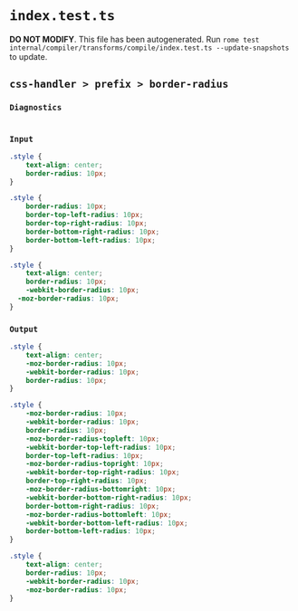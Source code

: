 # `index.test.ts`

**DO NOT MODIFY**. This file has been autogenerated. Run `rome test internal/compiler/transforms/compile/index.test.ts --update-snapshots` to update.

## `css-handler > prefix > border-radius`

### `Diagnostics`

```

```

### `Input`

```css
.style {
	text-align: center;
	border-radius: 10px;
}

.style {
	border-radius: 10px;
	border-top-left-radius: 10px;
	border-top-right-radius: 10px;
	border-bottom-right-radius: 10px;
	border-bottom-left-radius: 10px;
}

.style {
	text-align: center;
	border-radius: 10px;
	-webkit-border-radius: 10px;
  -moz-border-radius: 10px;
}

```

### `Output`

```css
.style {
	text-align: center;
	-moz-border-radius: 10px;
	-webkit-border-radius: 10px;
	border-radius: 10px;
}

.style {
	-moz-border-radius: 10px;
	-webkit-border-radius: 10px;
	border-radius: 10px;
	-moz-border-radius-topleft: 10px;
	-webkit-border-top-left-radius: 10px;
	border-top-left-radius: 10px;
	-moz-border-radius-topright: 10px;
	-webkit-border-top-right-radius: 10px;
	border-top-right-radius: 10px;
	-moz-border-radius-bottomright: 10px;
	-webkit-border-bottom-right-radius: 10px;
	border-bottom-right-radius: 10px;
	-moz-border-radius-bottomleft: 10px;
	-webkit-border-bottom-left-radius: 10px;
	border-bottom-left-radius: 10px;
}

.style {
	text-align: center;
	border-radius: 10px;
	-webkit-border-radius: 10px;
	-moz-border-radius: 10px;
}

```
